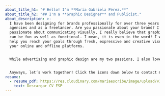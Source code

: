 ```yaml
---
about_title_h1: "# Hello! I'm **María Gabriela Pérez.**"
about_title_h2: "## I'm a **Graphic Designer** and Publicist."
about_description: >-
  I have been designing for brands professionally for over three years for
  agencies and as a freelancer. Are you passionate about your brand? I’m
  passionate about communicating visually, I really believe that graphic design
  can be fun as well as functional. I mean, it is even in the word! I want to
  help you reach your goals through fresh, expressive and creative visuals for
  your online and offline platforms.


  While advertising and graphic design are my two passions, I also love drawing, karaoke, watching netflix and why not tiktok.


  Anyways, let’s work together! Click the icons down below to contact me, looking forward to hearing from you!
resume:
  - resume_pdf: https://res.cloudinary.com/mariaescribe/image/upload/v1642532853/MARIA-GABRIELA-PEREZ-CV_oqtfdu.pdf
    text: Descargar CV ESP
---
```

